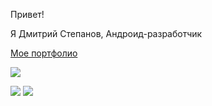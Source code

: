 Привет!

Я Дмитрий Степанов, Андроид-разработчик

[Мое портфолио](https://github.com/DmitriyS2/MyPortfolio/blob/main/README.md)

![](https://github-profile-summary-cards.vercel.app/api/cards/profile-details?username=DmitriyS2&theme=solarized_dark)

![](https://github-profile-summary-cards.vercel.app/api/cards/repos-per-language?username=DmitriyS2&theme=solarized_dark) 
![](https://github-profile-summary-cards.vercel.app/api/cards/stats?username=DmitriyS2&theme=solarized_dark) 



<!--
**DmitriyS2/DmitriyS2** is a ✨ _special_ ✨ repository because its `README.md` (this file) appears on your GitHub profile.

Here are some ideas to get you started:

- 🔭 I’m currently working on ...
- 🌱 I’m currently learning ...
- 👯 I’m looking to collaborate on ...
- 🤔 I’m looking for help with ...
- 💬 Ask me about ...
- 📫 How to reach me: ...
- 😄 Pronouns: ...
- ⚡ Fun fact: ...
-->
